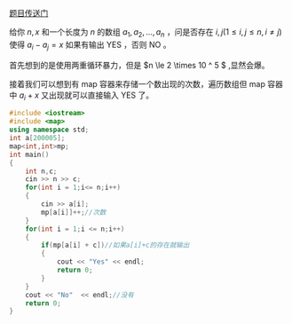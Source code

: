 [题目传送门](https://www.luogu.com.cn/problem/AT_abc296_c)

给你 $n,x$ 和一个长度为 $n$ 的数组 $a_1,a_2,...,a_n$ ，问是否存在  $i,j(1 \le i,j \le n , i \ne j)$ 使得 $a_i - a_j = x$ 如果有输出 YES ，否则 NO 。

首先想到的是使用两重循环暴力，但是 $n \le 2 \times 10 ^ 5 $ ,显然会爆。

接着我们可以想到有 map 容器来存储一个数出现的次数，遍历数组但 map 容器中 $a_i + x$ 又出现就可以直接输入 YES 了。

```cpp
#include <iostream>
#include <map>
using namespace std;
int a[200005];
map<int,int>mp;
int main()
{
	int n,c;
	cin >> n >> c;
	for(int i = 1;i<= n;i++)
	{
		cin >> a[i];
		mp[a[i]]++;//次数
	}
	for(int i = 1;i <= n;i++)
	{
		if(mp[a[i] + c])//如果a[i]+c的存在就输出
		{
			cout << "Yes" << endl;
			return 0;
		}
	}
	cout << "No"  << endl;//没有
	return 0;
}
```
